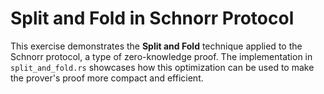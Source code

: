# Split and Fold in Schnorr Protocol

This exercise demonstrates the **Split and Fold** technique applied to the Schnorr protocol, a type of zero-knowledge proof. The implementation in `split_and_fold.rs` showcases how this optimization can be used to make the prover's proof more compact and efficient.
